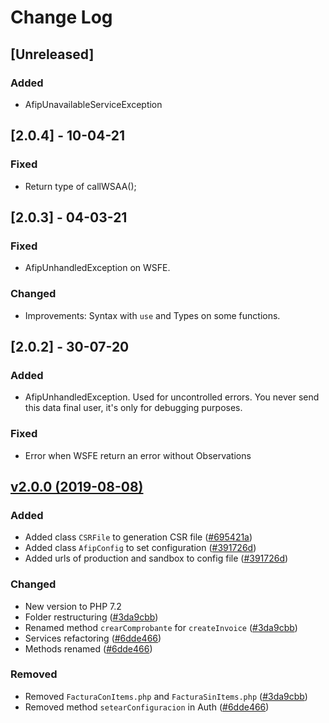 # Change Log

## [Unreleased]

### Added
- AfipUnavailableServiceException

## [2.0.4] - 10-04-21

### Fixed
- Return type of callWSAA();

## [2.0.3] - 04-03-21

### Fixed
- AfipUnhandledException on WSFE.

### Changed
- Improvements: Syntax with `use` and Types on some functions.

## [2.0.2] - 30-07-20

### Added 
- AfipUnhandledException. Used for uncontrolled errors. You never send this data final user, it's only for debugging purposes. 

### Fixed
- Error when WSFE return an error without Observations

## [v2.0.0 (2019-08-08)](https://github.com/multinexo/php-afip-ws/releases/tag/2.0.0)

### Added
- Added class `CSRFile` to generation CSR file ([#695421a](https://github.com/multinexo/php-afip-ws/pull/10/commits/695421aa0a0efc72d3829b41bc54d8edc121f695))
- Added class `AfipConfig` to set configuration ([#391726d](https://github.com/multinexo/php-afip-ws/pull/12/commits/391726d066bb0fdd72d729174e49d190f266192a))
- Added urls of production and sandbox to config file ([#391726d](https://github.com/multinexo/php-afip-ws/pull/12/commits/391726d066bb0fdd72d729174e49d190f266192a))

### Changed
- New version to PHP 7.2
- Folder restructuring ([#3da9cbb](https://github.com/multinexo/php-afip-ws/pull/9/commits/3da9cbb31c80d91fac518d13fa3993edde3ee914))
- Renamed method `crearComprobante` for `createInvoice` ([#3da9cbb](https://github.com/multinexo/php-afip-ws/pull/9/commits/3da9cbb31c80d91fac518d13fa3993edde3ee914))
- Services refactoring ([#6dde466](https://github.com/multinexo/php-afip-ws/pull/14/commits/6dde466f4f7d48b7d7d89ec18b8348c8b98b73d5))
- Methods renamed ([#6dde466](https://github.com/multinexo/php-afip-ws/pull/14/commits/6dde466f4f7d48b7d7d89ec18b8348c8b98b73d5))

### Removed
- Removed `FacturaConItems.php` and `FacturaSinItems.php` ([#3da9cbb](https://github.com/multinexo/php-afip-ws/pull/9/commits/3da9cbb31c80d91fac518d13fa3993edde3ee914))
- Removed method `setearConfiguracion` in Auth ([#6dde466](https://github.com/multinexo/php-afip-ws/pull/14/commits/6dde466f4f7d48b7d7d89ec18b8348c8b98b73d5))
